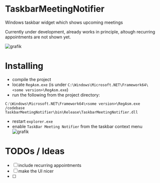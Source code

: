 # TaskbarMeetingNotifier
Windows taskbar widget which shows upcoming meetings

Currently under development, already works in principle, altough recurring appointments are not shown yet.

![grafik](https://github.com/nilshellerhoff/TaskbarMeetingNotifier/assets/24147614/0316adaa-1f1d-4743-b46e-06fe7f10f89e)

# Installing

- compile the project
- locate `RegAsm.exe` (is under `C:\Windows\Microsoft.NET\Framework64\<some version>\RegAsm.exe`)
- run the following from the project directory:
```
C:\Windows\Microsoft.NET\Framework64\<some version>\RegAsm.exe /codebase TaskbarMeetingNotifier\bin\Release\TaskbarMeetingNotifier.dll
```
- restart `explorer.exe`
- enable `TaskBar Meeting Notifier` from the taskbar context menu
![grafik](https://github.com/nilshellerhoff/TaskbarMeetingNotifier/assets/24147614/d1da6073-16e4-4801-a113-f51b4e2658db)


# TODOs / Ideas

- [ ] include recurring appointments
- [ ] make the UI nicer
- [ ] 
